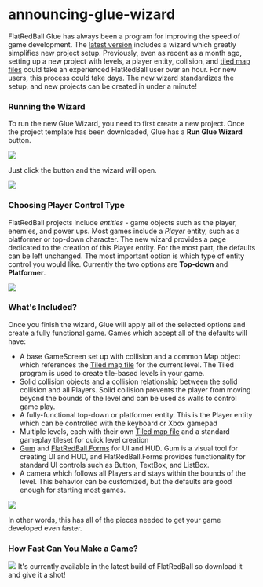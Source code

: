 # announcing-glue-wizard

FlatRedBall Glue has always been a program for improving the speed of game development. The [latest version](../download.md) includes a wizard which greatly simplifies new project setup. Previously, even as recent as a month ago, setting up a new project with levels, a player entity, collision, and [tiled map files](https://www.mapeditor.org/) could take an experienced FlatRedBall user over an hour. For new users, this process could take days. The new wizard standardizes the setup, and new projects can be created in under a minute!

### Running the Wizard

To run the new Glue Wizard, you need to first create a new project. Once the project template has been downloaded, Glue has a **Run Glue Wizard** button.

![](../media/2021-03-img\_603f033ac2687.png)

Just click the button and the wizard will open.

![](../media/2021-03-img\_603f035fc1bac.png)

### Choosing Player Control Type

FlatRedBall projects include _entities_ - game objects such as the player, enemies, and power ups. Most games include a _Player_ entity, such as a platformer or top-down character. The new wizard provides a page dedicated to the creation of this Player entity. For the most part, the defaults can be left unchanged. The most important option is which type of entity control you would like. Currently the two options are **Top-down** and **Platformer**.

![](../media/2021-03-img\_603f04aa5c9ab.png)

### What's Included?

Once you finish the wizard, Glue will apply all of the selected options and create a fully functional game. Games which accept all of the defaults will have:

* A base GameScreen set up with collision and a common Map object which references the [Tiled map file](https://www.mapeditor.org/) for the current level. The Tiled program is used to create tile-based levels in your game.
* Solid collision objects and a collision relationship between the solid collision and all Players. Solid collision prevents the player from moving beyond the bounds of the level and can be used as walls to control game play.
* A fully-functional top-down or platformer entity. This is the Player entity which can be controlled with the keyboard or Xbox gamepad
* Multiple levels, each with their own [Tiled map file](https://www.mapeditor.org/) and a standard gameplay tileset for quick level creation
* [Gum](http://gumui.net/) and [FlatRedBall.Forms](../documentation/tutorials/flatredball-forms.md) for UI and HUD. Gum is a visual tool for creating UI and HUD, and FlatRedBall.Forms provides functionality for standard UI controls such as Button, TextBox, and ListBox.
* A camera which follows all Players and stays within the bounds of the level. This behavior can be customized, but the defaults are good enough for starting most games.

![](../media/2021-03-img\_603f0653c1e3f.png)

In other words, this has all of the pieces needed to get your game developed even faster.

### How Fast Can You Make a Game?

[![](../media/2021-03-2021\_March\_03\_104340.gif)](../media/2021-03-2021\_March\_03\_104340.gif) It's currently available in the latest build of FlatRedBall so download it and give it a shot! &#x20;
